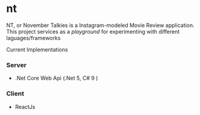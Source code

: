 # nt
NT, or November Talkies is a Instagram-modeled Movie Review application. This project services as a _playground_ for experimenting with different laguages/frameworks

Current Implementations

### Server ###
* .Net Core Web Api (.Net 5, C# 9 )

### Client ###
* ReactJs
